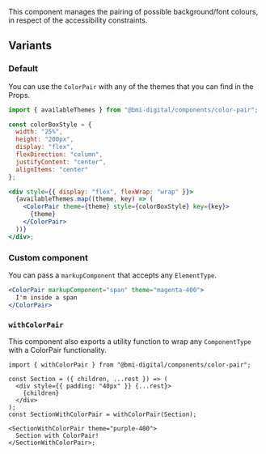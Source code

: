This component manages the pairing of possible background/font colours, in respect of the accessibility constraints.

## Variants

### Default

You can use the `ColorPair` with any of the themes that you can find in the Props.

```jsx
import { availableThemes } from "@bmi-digital/components/color-pair";

const colorBoxStyle = {
  width: "25%",
  height: "200px",
  display: "flex",
  flexDirection: "column",
  justifyContent: "center",
  alignItems: "center"
};

<div style={{ display: "flex", flexWrap: "wrap" }}>
  {availableThemes.map((theme, key) => (
    <ColorPair theme={theme} style={colorBoxStyle} key={key}>
      {theme}
    </ColorPair>
  ))}
</div>;
```

### Custom component

You can pass a `markupComponent` that accepts any `ElementType`.

```jsx
<ColorPair markupComponent="span" theme="magenta-400">
  I'm inside a span
</ColorPair>
```

### `withColorPair`

This component also exports a utility function to wrap any `ComponentType` with a ColorPair functionality.

```tsx
import { withColorPair } from "@bmi-digital/components/color-pair";

const Section = ({ children, ...rest }) => (
  <div style={{ padding: "40px" }} {...rest}>
    {children}
  </div>
);
const SectionWithColorPair = withColorPair(Section);

<SectionWithColorPair theme="purple-400">
  Section with ColorPair!
</SectionWithColorPair>;
```
